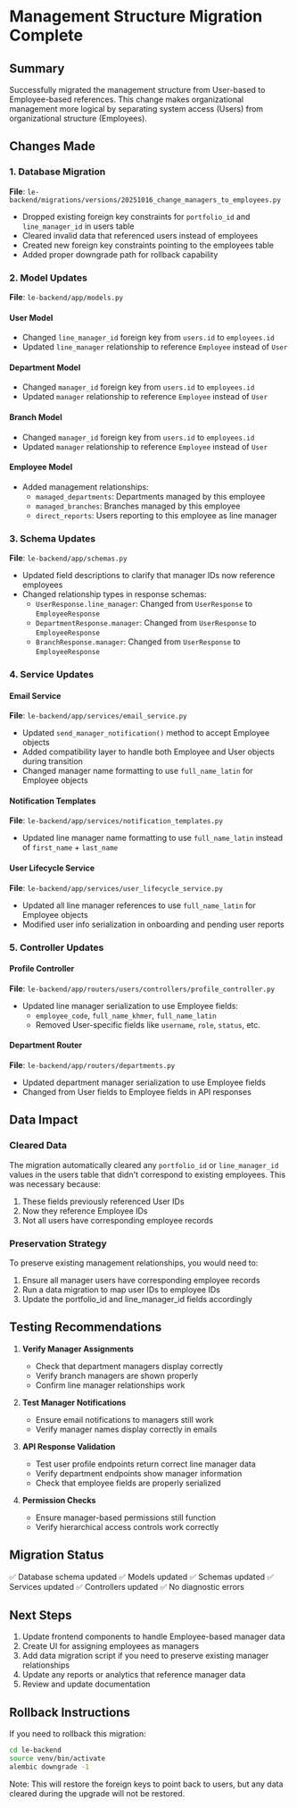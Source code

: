 # Management Structure Migration Complete

## Summary
Successfully migrated the management structure from User-based to Employee-based references. This change makes organizational management more logical by separating system access (Users) from organizational structure (Employees).

## Changes Made

### 1. Database Migration
**File**: `le-backend/migrations/versions/20251016_change_managers_to_employees.py`

- Dropped existing foreign key constraints for `portfolio_id` and `line_manager_id` in users table
- Cleared invalid data that referenced users instead of employees
- Created new foreign key constraints pointing to the employees table
- Added proper downgrade path for rollback capability

### 2. Model Updates
**File**: `le-backend/app/models.py`

#### User Model
- Changed `line_manager_id` foreign key from `users.id` to `employees.id`
- Updated `line_manager` relationship to reference `Employee` instead of `User`

#### Department Model
- Changed `manager_id` foreign key from `users.id` to `employees.id`
- Updated `manager` relationship to reference `Employee` instead of `User`

#### Branch Model
- Changed `manager_id` foreign key from `users.id` to `employees.id`
- Updated `manager` relationship to reference `Employee` instead of `User`

#### Employee Model
- Added management relationships:
  - `managed_departments`: Departments managed by this employee
  - `managed_branches`: Branches managed by this employee
  - `direct_reports`: Users reporting to this employee as line manager

### 3. Schema Updates
**File**: `le-backend/app/schemas.py`

- Updated field descriptions to clarify that manager IDs now reference employees
- Changed relationship types in response schemas:
  - `UserResponse.line_manager`: Changed from `UserResponse` to `EmployeeResponse`
  - `DepartmentResponse.manager`: Changed from `UserResponse` to `EmployeeResponse`
  - `BranchResponse.manager`: Changed from `UserResponse` to `EmployeeResponse`

### 4. Service Updates

#### Email Service
**File**: `le-backend/app/services/email_service.py`

- Updated `send_manager_notification()` method to accept Employee objects
- Added compatibility layer to handle both Employee and User objects during transition
- Changed manager name formatting to use `full_name_latin` for Employee objects

#### Notification Templates
**File**: `le-backend/app/services/notification_templates.py`

- Updated line manager name formatting to use `full_name_latin` instead of `first_name` + `last_name`

#### User Lifecycle Service
**File**: `le-backend/app/services/user_lifecycle_service.py`

- Updated all line manager references to use `full_name_latin` for Employee objects
- Modified user info serialization in onboarding and pending user reports

### 5. Controller Updates

#### Profile Controller
**File**: `le-backend/app/routers/users/controllers/profile_controller.py`

- Updated line manager serialization to use Employee fields:
  - `employee_code`, `full_name_khmer`, `full_name_latin`
  - Removed User-specific fields like `username`, `role`, `status`, etc.

#### Department Router
**File**: `le-backend/app/routers/departments.py`

- Updated department manager serialization to use Employee fields
- Changed from User fields to Employee fields in API responses

## Data Impact

### Cleared Data
The migration automatically cleared any `portfolio_id` or `line_manager_id` values in the users table that didn't correspond to existing employees. This was necessary because:

1. These fields previously referenced User IDs
2. Now they reference Employee IDs
3. Not all users have corresponding employee records

### Preservation Strategy
To preserve existing management relationships, you would need to:

1. Ensure all manager users have corresponding employee records
2. Run a data migration to map user IDs to employee IDs
3. Update the portfolio_id and line_manager_id fields accordingly

## Testing Recommendations

1. **Verify Manager Assignments**
   - Check that department managers display correctly
   - Verify branch managers are shown properly
   - Confirm line manager relationships work

2. **Test Manager Notifications**
   - Ensure email notifications to managers still work
   - Verify manager names display correctly in emails

3. **API Response Validation**
   - Test user profile endpoints return correct line manager data
   - Verify department endpoints show manager information
   - Check that employee fields are properly serialized

4. **Permission Checks**
   - Ensure manager-based permissions still function
   - Verify hierarchical access controls work correctly

## Migration Status

✅ Database schema updated
✅ Models updated
✅ Schemas updated
✅ Services updated
✅ Controllers updated
✅ No diagnostic errors

## Next Steps

1. Update frontend components to handle Employee-based manager data
2. Create UI for assigning employees as managers
3. Add data migration script if you need to preserve existing manager relationships
4. Update any reports or analytics that reference manager data
5. Review and update documentation

## Rollback Instructions

If you need to rollback this migration:

```bash
cd le-backend
source venv/bin/activate
alembic downgrade -1
```

Note: This will restore the foreign keys to point back to users, but any data cleared during the upgrade will not be restored.
